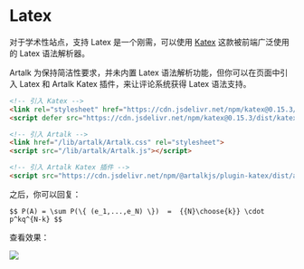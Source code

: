 # Latex

对于学术性站点，支持 Latex 是一个刚需，可以使用 [Katex](https://katex.org/) 这款被前端广泛使用的 Latex 语法解析器。

Artalk 为保持简洁性要求，并未内置 Latex 语法解析功能，但你可以在页面中引入 Latex 和 Artalk Katex 插件，来让评论系统获得 Latex 语法支持。

```html
<!-- 引入 Katex -->
<link rel="stylesheet" href="https://cdn.jsdelivr.net/npm/katex@0.15.3/dist/katex.min.css">
<script defer src="https://cdn.jsdelivr.net/npm/katex@0.15.3/dist/katex.min.js"></script>

<!-- 引入 Artalk -->
<link href="/lib/artalk/Artalk.css" rel="stylesheet">
<script src="/lib/artalk/Artalk.js"></script>

<!-- 引入 Artalk Katex 插件 -->
<script src="https://cdn.jsdelivr.net/npm/@artalkjs/plugin-katex/dist/artalk-plugin-katex.js"></script>
```

之后，你可以回复：

```
$$ P(A) = \sum P(\{ (e_1,...,e_N) \})  =  {{N}\choose{k}} \cdot p^kq^{N-k} $$
```

查看效果：

![](/images/latex-support/1.png)

